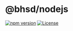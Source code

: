 # @bhsd/nodejs

[![npm version](https://badge.fury.io/js/@bhsd%2Fnodejs.svg)](https://www.npmjs.com/package/@bhsd/nodejs)
[![License](https://img.shields.io/badge/License-MIT-brightgreen.svg)](LICENSE)

